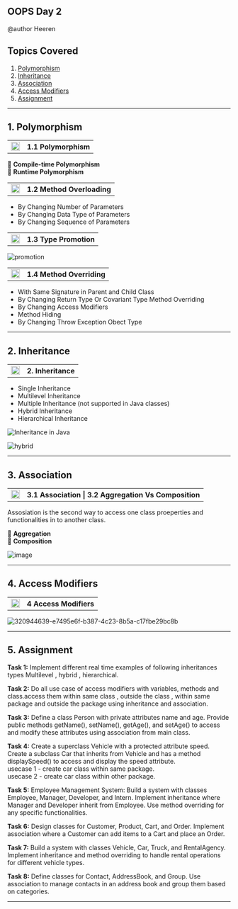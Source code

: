 ## OOPS Day 2
@author Heeren

 **Topics Covered**
--------------
1. [Polymorphism](#1-polymorphism)
2. [Inheritance](#2-inheritance)
3. [Association](#3-association)
4. [Access Modifiers](#4-access-modifiers)
5. [Assignment](#5-assignment)
--------------

## 1. Polymorphism

<table>
    <tr>
        <td><a href="https://youtu.be/j_xYELctIdw">
            <img src="https://github.com/user-attachments/assets/393a6073-ba6a-48dd-972b-9e9b8d908e45" alt="yt" width="20" height="20">
        </a></td>
        <th align="left">1.1 Polymorphism</th>
    </tr>
</table>

🔵 **Compile-time Polymorphism**   
🔵 **Runtime Polymorphism**   
<table>
    <tr>
        <td><a href="https://youtu.be/JThtHDiIkvM">
            <img src="https://github.com/user-attachments/assets/393a6073-ba6a-48dd-972b-9e9b8d908e45" alt="yt" width="20" height="20">
        </a></td>
        <th align="left">1.2 Method Overloading</th>
    </tr>
</table>

  - By Changing Number of Parameters
  - By Changing Data Type of Parameters
  - By Changing Sequence of Parameters

<table>
    <tr>
        <td><a href="https://youtu.be/nvKucOxa1sM">
            <img src="https://github.com/user-attachments/assets/393a6073-ba6a-48dd-972b-9e9b8d908e45" alt="yt" width="20" height="20">
        </a></td>
        <th align="left">1.3 Type Promotion</th>
    </tr>
</table>

![promotion](https://github.com/codewithheeren/Java/assets/87074236/6d408c52-9d14-4bc6-8a55-c95889cd504d)
   
<table>
    <tr>
        <td><a href="https://youtu.be/qIB9zVTvliw">
            <img src="https://github.com/user-attachments/assets/393a6073-ba6a-48dd-972b-9e9b8d908e45" alt="yt" width="20" height="20">
        </a></td>
        <th align="left">1.4 Method Overriding</th>
    </tr>
</table>

  - With Same Signature in Parent and Child Class     
  - By Changing Return Type Or Covariant Type Method Overriding      
  - By Changing Access Modifiers      
  - Method Hiding      
  - By Changing Throw Exception Obect Type 

---

## 2. Inheritance

<table>
    <tr>
        <td><a href="https://youtu.be/TUf8NH76elM">
            <img src="https://github.com/user-attachments/assets/393a6073-ba6a-48dd-972b-9e9b8d908e45" alt="yt" width="20" height="20">
        </a></td>
        <th align="left">2. Inheritance</th>
    </tr>
</table>

- Single Inheritance  
- Multilevel Inheritance   
- Multiple Inheritance (not supported in Java classes)   
- Hybrid Inheritance   
- Hierarchical Inheritance  

![Inheritance in Java](https://github.com/codewithheeren/Java/assets/87074236/3a7e2996-eb79-4ecd-b929-1867c3d25926)

![hybrid](https://github.com/codewithheeren/Java/assets/87074236/d00fe305-309a-4933-8237-75ae6d9a56b6)

---

## 3. Association

<table>
    <tr>
        <td><a href="https://youtu.be/Eu0wYmLmy-k">
            <img src="https://github.com/user-attachments/assets/393a6073-ba6a-48dd-972b-9e9b8d908e45" alt="yt" width="20" height="20">
        </a></td>
        <th align="left">3.1 Association | 3.2 Aggregation Vs Composition</th>
    </tr>
</table>

Assosiation is the second way to access one class proeperties and functionalities in to another class.

🔵 **Aggregation**   
🔵 **Composition**

![image](https://github.com/user-attachments/assets/8230b924-0c24-4574-998f-f3ea7b677847)

---

## 4. Access Modifiers

<table>
    <tr>
        <td><a href="#">
            <img src="https://github.com/user-attachments/assets/393a6073-ba6a-48dd-972b-9e9b8d908e45" alt="yt" width="20" height="20">
        </a></td>
        <th align="left">4 Access Modifiers</th>
    </tr>
</table>

![320944639-e7495e6f-b387-4c23-8b5a-c17fbe29bc8b](https://github.com/user-attachments/assets/a00b10be-61f0-49a1-a2fd-7dbb70f4bf07)

---
## 5. Assignment  

**Task 1:** Implement different real time examples of following inheritances types Multilevel , hybrid , hierarchical.

**Task 2:** Do all use case of access modifiers with variables, methods and class.access them within same class , outside the class , within same package and outside the package using inheritance and association.

**Task 3:** Define a class Person with private attributes name and age. Provide public methods getName(), setName(), getAge(), and setAge() to access and modify these attributes using association from main class.

**Task 4:** Create a superclass Vehicle with a protected attribute speed. Create a subclass Car that inherits from Vehicle and has a method displaySpeed() to access and display the speed attribute.    
usecase 1 - create car class within same package.    
usecase 2 - create car class within other package.       

**Task 5:** Employee Management System: Build a system with classes Employee, Manager, Developer, and Intern. Implement inheritance where Manager and Developer inherit from Employee. Use method overriding for any specific functionalities.

**Task 6:** Design classes for Customer, Product, Cart, and Order. Implement association where a Customer can add items to a Cart and place an Order.

**Task 7:** Build a system with classes Vehicle, Car, Truck, and RentalAgency. Implement inheritance and method overriding to handle rental operations for different vehicle types.

**Task 8:** Define classes for Contact, AddressBook, and Group. Use association to manage contacts in an address book and group them based on categories.

---
